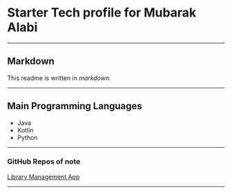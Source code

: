 # Starter Tech profile for Mubarak Alabi

---

## Markdown

This readme is written in *markdown*.

---

## Main Programming Languages

- Java
- Kotlin
- Python

---

### GitHub Repos of note
[Library Management App](https://github.com/user-mk9/1library-app)

---
